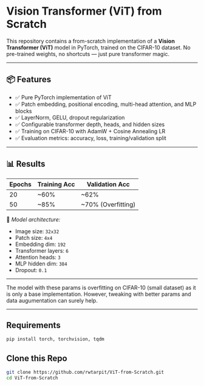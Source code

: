 #  Vision Transformer (ViT) from Scratch

This repository contains a from-scratch implementation of a **Vision Transformer (ViT)** model in PyTorch, trained on the CIFAR-10 dataset. No pre-trained weights, no shortcuts — just pure transformer magic.

---

## 📦 Features

- ✅ Pure PyTorch implementation of ViT
- ✅ Patch embedding, positional encoding, multi-head attention, and MLP blocks
- ✅ LayerNorm, GELU, dropout regularization
- ✅ Configurable transformer depth, heads, and hidden sizes
- ✅ Training on CIFAR-10 with AdamW + Cosine Annealing LR
- ✅ Evaluation metrics: accuracy, loss, training/validation split

---

## 📊 Results

| Epochs | Training Acc | Validation Acc |
|--------|--------------|----------------|
| 20     | ~60%         | ~62%           |
| 50     | ~85%         | ~70% (Overfitting)          | 


📝 *Model architecture:*
- Image size: `32x32`
- Patch size: `4x4`
- Embedding dim: `192`
- Transformer layers: `6`
- Attention heads: `3`
- MLP hidden dim: `384`
- Dropout: `0.1`
---
The model with these params is overfitting on CIFAR-10 (small dataset) as it is only a base implementation.
However, tweaking  with better params and data augumentation can surely help.

---
## Requirements
```bash
pip install torch, torchvision, tqdm
 ```
## Clone this Repo
```bash
git clone https://github.com/rwtarpit/ViT-from-Scratch.git
cd ViT-from-Scratch
```


